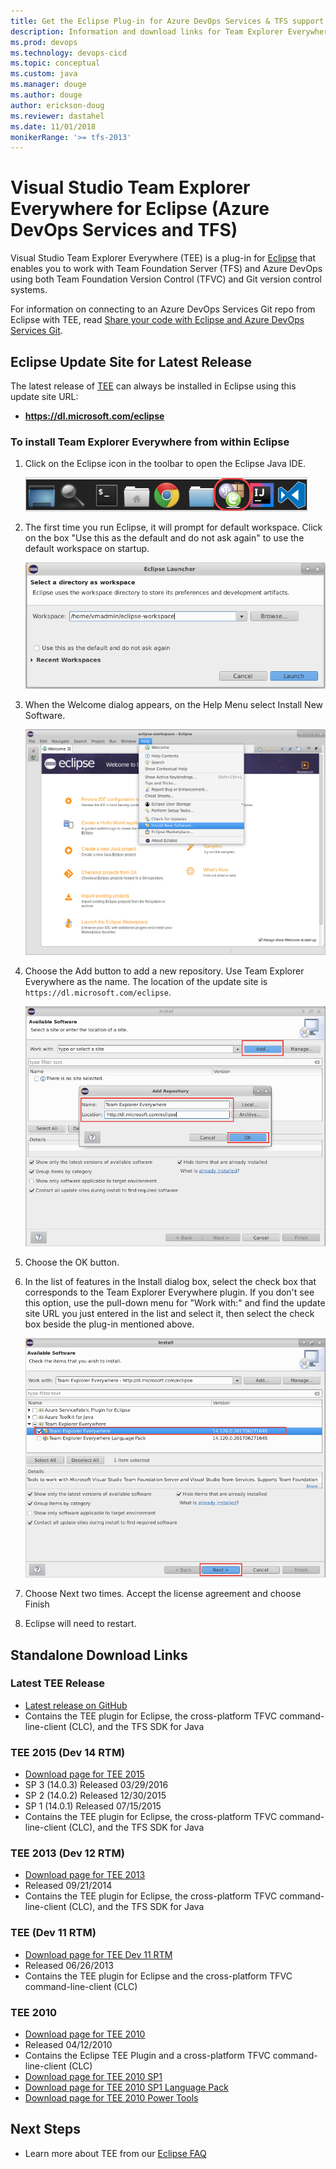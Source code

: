 ```yaml
---
title: Get the Eclipse Plug-in for Azure DevOps Services & TFS support
description: Information and download links for Team Explorer Everywhere for Eclipse
ms.prod: devops
ms.technology: devops-cicd
ms.topic: conceptual
ms.custom: java
ms.manager: douge
ms.author: douge
author: erickson-doug
ms.reviewer: dastahel
ms.date: 11/01/2018
monikerRange: '>= tfs-2013'
---
```



# Visual Studio Team Explorer Everywhere for Eclipse (Azure DevOps Services and TFS)

Visual Studio Team Explorer Everywhere (TEE) is a plug-in for [Eclipse](https://www.eclipse.org/) that enables
you to work with Team Foundation Server (TFS) and Azure DevOps using both Team Foundation Version Control (TFVC) 
and Git version control systems. 

For information on connecting to an Azure DevOps Services Git repo from Eclipse with TEE, read [Share your code with Eclipse and Azure DevOps Services Git](/azure/devops/repos/git/share-your-code-in-git-eclipse).

## Eclipse Update Site for Latest Release
The latest release of [TEE](https://marketplace.eclipse.org/content/team-explorer-everywhere) can always be installed in Eclipse using this update site URL:

* **https://dl.microsoft.com/eclipse**

### To install Team Explorer Everywhere from within Eclipse

1. Click on the Eclipse icon in the toolbar to open the Eclipse Java IDE.

    ![Click Eclipse in the Toolbar](labs/_img/eclipsegit/click-eclipse.png)

1. The first time you run Eclipse, it will prompt for default workspace. Click on the box "Use this as the default and do not ask again" to use the default workspace on startup.

    ![Accept the default Eclipse workspace](labs/_img/eclipsegit/eclipse-defaults.png)

1. When the Welcome dialog appears, on the Help Menu select Install New Software.

    ![Click on Help > Install New Software](labs/_img/eclipsegit/eclipse-install-new-software.png)

1. Choose the Add button to add a new repository.  Use Team Explorer Everywhere as the name. The location of the update site is `https://dl.microsoft.com/eclipse`. 

    ![Add Repository](labs/_img/eclipsegit/AddRepository.cropped.png)

1. Choose the OK button.

1. In the list of features in the Install dialog box, select the check box that corresponds to the Team Explorer Everywhere plugin. If you don't see this option, use the pull-down menu for "Work with:" and find the update site URL you just entered in the list and select it, then select the check box beside the plug-in mentioned above.

    ![Select Team Explorer Everywhere](labs/_img/eclipsegit/SelectTee.cropped.png)

1. Choose Next two times. Accept the license agreement and choose Finish

1. Eclipse will need to restart.

## Standalone Download Links

### Latest TEE Release
* [Latest release on GitHub](https://github.com/Microsoft/team-explorer-everywhere/releases)
* Contains the TEE plugin for Eclipse, the cross-platform TFVC command-line-client (CLC), and the TFS SDK for Java

### TEE 2015 (Dev 14 RTM)
* [Download page for TEE 2015](https://www.microsoft.com/download/details.aspx?id=47727)
* SP 3 (14.0.3) Released 03/29/2016
* SP 2 (14.0.2) Released 12/30/2015
* SP 1 (14.0.1) Released 07/15/2015
* Contains the TEE plugin for Eclipse, the cross-platform TFVC command-line-client (CLC), and the TFS SDK for Java

### TEE 2013 (Dev 12 RTM)
* [Download page for TEE 2013](http://www.microsoft.com/download/details.aspx?id=40785)
* Released 09/21/2014
* Contains the TEE plugin for Eclipse, the cross-platform TFVC command-line-client (CLC), and the TFS SDK for Java

### TEE (Dev 11 RTM)
* [Download page for TEE Dev 11 RTM](http://www.microsoft.com/download/details.aspx?id=30661)
* Released 06/26/2013
* Contains the TEE plugin for Eclipse and the cross-platform TFVC command-line-client (CLC)

### TEE 2010
* [Download page for TEE 2010](http://www.microsoft.com/download/details.aspx?id=4240)
* Released 04/12/2010
* Contains the Eclipse TEE Plugin and a cross-platform TFVC command-line-client (CLC)
* [Download page for TEE 2010 SP1](http://www.microsoft.com/download/details.aspx?id=25125)
* [Download page for TEE 2010 SP1 Language Pack](http://www.microsoft.com/download/details.aspx?id=27118)
* [Download page for TEE 2010 Power Tools](http://www.microsoft.com/download/confirmation.aspx?id=28557)

## Next Steps 
* Learn more about TEE from our [Eclipse FAQ](eclipse-faq.md)
